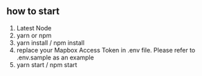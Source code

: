 ## how to start
1. Latest Node
2. yarn or npm
3. yarn install / npm install
4. replace your Mapbox Access Token in .env file. Please refer to .env.sample as an example
5. yarn start / npm start

